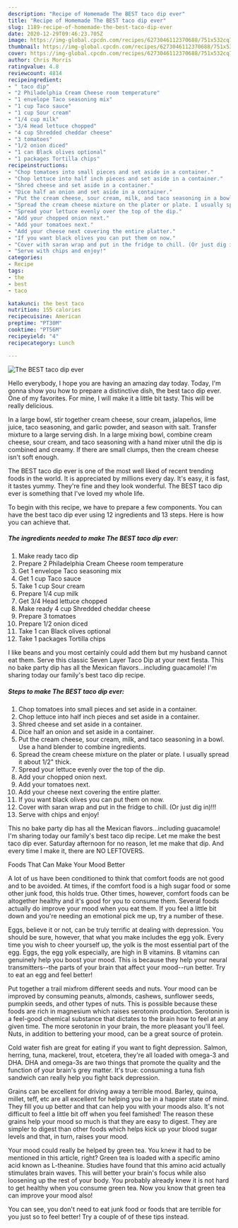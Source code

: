 ```yaml
---
description: "Recipe of Homemade The BEST taco dip ever"
title: "Recipe of Homemade The BEST taco dip ever"
slug: 1189-recipe-of-homemade-the-best-taco-dip-ever
date: 2020-12-29T09:46:23.705Z
image: https://img-global.cpcdn.com/recipes/6273046112370688/751x532cq70/the-best-taco-dip-ever-recipe-main-photo.jpg
thumbnail: https://img-global.cpcdn.com/recipes/6273046112370688/751x532cq70/the-best-taco-dip-ever-recipe-main-photo.jpg
cover: https://img-global.cpcdn.com/recipes/6273046112370688/751x532cq70/the-best-taco-dip-ever-recipe-main-photo.jpg
author: Chris Morris
ratingvalue: 4.8
reviewcount: 4814
recipeingredient:
- " taco dip"
- "2 Philadelphia Cream Cheese room temperature"
- "1 envelope Taco seasoning mix"
- "1 cup Taco sauce"
- "1 cup Sour cream"
- "1/4 cup milk"
- "3/4 Head lettuce chopped"
- "4 cup Shredded cheddar cheese"
- "3 tomatoes"
- "1/2 onion diced"
- "1 can Black olives optional"
- "1 packages Tortilla chips"
recipeinstructions:
- "Chop tomatoes into small pieces and set aside in a container."
- "Chop lettuce into half inch pieces and set aside in a container."
- "Shred cheese and set aside in a container."
- "Dice half an onion and set aside in a container."
- "Put the cream cheese, sour cream, milk, and taco seasoning in a bowl. Use a hand blender to combine ingredients."
- "Spread the cream cheese mixture on the plater or plate. I usually spread it about 1/2&#34; thick."
- "Spread your lettuce evenly over the top of the dip."
- "Add your chopped onion next."
- "Add your tomatoes next."
- "Add your cheese next covering the entire platter."
- "If you want black olives you can put them on now."
- "Cover with saran wrap and put in the fridge to chill. (Or just dig in)!!!"
- "Serve with chips and enjoy!"
categories:
- Recipe
tags:
- the
- best
- taco

katakunci: the best taco 
nutrition: 155 calories
recipecuisine: American
preptime: "PT30M"
cooktime: "PT56M"
recipeyield: "4"
recipecategory: Lunch

---
```



![The BEST taco dip ever](https://img-global.cpcdn.com/recipes/6273046112370688/751x532cq70/the-best-taco-dip-ever-recipe-main-photo.jpg)

Hello everybody, I hope you are having an amazing day today. Today, I'm gonna show you how to prepare a distinctive dish, the best taco dip ever. One of my favorites. For mine, I will make it a little bit tasty. This will be really delicious.

In a large bowl, stir together cream cheese, sour cream, jalapeños, lime juice, taco seasoning, and garlic powder, and season with salt. Transfer mixture to a large serving dish. In a large mixing bowl, combine cream cheese, sour cream, and taco seasoning with a hand mixer utnil the dip is combined and creamy. If there are small clumps, then the cream cheese isn&#39;t soft enough.

The BEST taco dip ever is one of the most well liked of recent trending foods in the world. It is appreciated by millions every day. It's easy, it is fast, it tastes yummy. They're fine and they look wonderful. The BEST taco dip ever is something that I've loved my whole life.


To begin with this recipe, we have to prepare a few components. You can have the best taco dip ever using 12 ingredients and 13 steps. Here is how you can achieve that.

<!--inarticleads1-->

##### The ingredients needed to make The BEST taco dip ever:

1. Make ready  taco dip
1. Prepare 2 Philadelphia Cream Cheese room temperature
1. Get 1 envelope Taco seasoning mix
1. Get 1 cup Taco sauce
1. Take 1 cup Sour cream
1. Prepare 1/4 cup milk
1. Get 3/4 Head lettuce chopped
1. Make ready 4 cup Shredded cheddar cheese
1. Prepare 3 tomatoes
1. Prepare 1/2 onion diced
1. Take 1 can Black olives optional
1. Take 1 packages Tortilla chips


I like beans and you most certainly could add them but my husband cannot eat them. Serve this classic Seven Layer Taco Dip at your next fiesta. This no bake party dip has all the Mexican flavors…including guacamole! I&#39;m sharing today our family&#39;s best taco dip recipe. 

<!--inarticleads2-->

##### Steps to make The BEST taco dip ever:

1. Chop tomatoes into small pieces and set aside in a container.
1. Chop lettuce into half inch pieces and set aside in a container.
1. Shred cheese and set aside in a container.
1. Dice half an onion and set aside in a container.
1. Put the cream cheese, sour cream, milk, and taco seasoning in a bowl. Use a hand blender to combine ingredients.
1. Spread the cream cheese mixture on the plater or plate. I usually spread it about 1/2&#34; thick.
1. Spread your lettuce evenly over the top of the dip.
1. Add your chopped onion next.
1. Add your tomatoes next.
1. Add your cheese next covering the entire platter.
1. If you want black olives you can put them on now.
1. Cover with saran wrap and put in the fridge to chill. (Or just dig in)!!!
1. Serve with chips and enjoy!


This no bake party dip has all the Mexican flavors…including guacamole! I&#39;m sharing today our family&#39;s best taco dip recipe. Let me make the best taco dip ever. Saturday afternoon for no reason, let me make that dip. And every time I make it, there are NO LEFTOVERS. 

Foods That Can Make Your Mood Better


A lot of us have been conditioned to think that comfort foods are not good and to be avoided. At times, if the comfort food is a high sugar food or some other junk food, this holds true. Other times, however, comfort foods can be altogether healthy and it's good for you to consume them. Several foods actually do improve your mood when you eat them. If you feel a little bit down and you're needing an emotional pick me up, try a number of these.

Eggs, believe it or not, can be truly terrific at dealing with depression. You should be sure, however, that what you make includes the egg yolk. Every time you wish to cheer yourself up, the yolk is the most essential part of the egg. Eggs, the egg yolk especially, are high in B vitamins. B vitamins can genuinely help you boost your mood. This is because they help your neural transmitters--the parts of your brain that affect your mood--run better. Try to eat an egg and feel better!

Put together a trail mixfrom different seeds and nuts. Your mood can be improved by consuming peanuts, almonds, cashews, sunflower seeds, pumpkin seeds, and other types of nuts. This is possible because these foods are rich in magnesium which raises serotonin production. Serotonin is a feel-good chemical substance that dictates to the brain how to feel at any given time. The more serotonin in your brain, the more pleasant you'll feel. Nuts, in addition to bettering your mood, can be a great source of protein.

Cold water fish are great for eating if you want to fight depression. Salmon, herring, tuna, mackerel, trout, etcetera, they're all loaded with omega-3 and DHA. DHA and omega-3s are two things that promote the quality and the function of your brain's grey matter. It's true: consuming a tuna fish sandwich can really help you fight back depression. 

Grains can be excellent for driving away a terrible mood. Barley, quinoa, millet, teff, etc are all excellent for helping you be in a happier state of mind. They fill you up better and that can help you with your moods also. It's not difficult to feel a little bit off when you feel famished! The reason these grains help your mood so much is that they are easy to digest. They are simpler to digest than other foods which helps kick up your blood sugar levels and that, in turn, raises your mood.

Your mood could really be helped by green tea. You knew it had to be mentioned in this article, right? Green tea is loaded with a specific amino acid known as L-theanine. Studies have found that this amino acid actually stimulates brain waves. This will better your brain's focus while also loosening up the rest of your body. You probably already knew it is not hard to get healthy when you consume green tea. Now you know that green tea can improve your mood also!

You can see, you don't need to eat junk food or foods that are terrible for you just so to feel better! Try  a  couple of  of  these  tips  instead.

